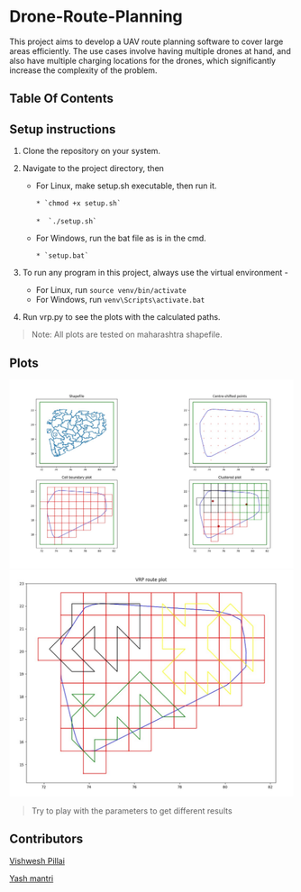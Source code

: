 # Drone-Route-Planning

This project aims to develop a UAV route planning software to cover large areas efficiently. The use cases involve having multiple drones at hand, and also have multiple charging locations for the drones, which significantly increase the complexity of the problem.

## Table Of Contents

## Setup instructions

1. Clone the repository on your system.

2. Navigate to the project directory, then
    - For Linux, make setup.sh executable, then run it.
   
          * `chmod +x setup.sh`

          *  `./setup.sh`
    - For Windows, run the bat file as is in the cmd.
    
          * `setup.bat`

3. To run any program in this project, always use the virtual environment -
    - For Linux, run `source venv/bin/activate` 
    - For Windows, run `venv\Scripts\activate.bat`

4. Run vrp.py to see the plots with the calculated paths. 

> Note: All plots are tested on maharashtra shapefile.

## Plots
![Clustering plots](https://raw.githubusercontent.com/theViz343/drone-route-planning/master/plots/clusterplot.jpg) 
![Route Plot](https://raw.githubusercontent.com/theViz343/drone-route-planning/master/plots/vrpplot.jpg)

> Try to play with the parameters to get different results

## Contributors

[Vishwesh Pillai](https://github.com/theViz343)

[Yash mantri](https://github.com/yashm1)
